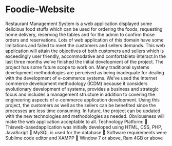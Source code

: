 # Foodie-Website
Restaurant Management System is a web application displayed some delicious food stuffs
which can be used for ordering the foods, requesting home delivery, reserving the tables and
for the admin to confirm those orders and reservations. Lots of web application of this
domain have some limitations and failed to meet the customers and sellers demands. This
web application will attain the objectives of both customers and sellers which is exceedingly
user friendly, accommodative and comfortableto interact.In the last three months we’ve
finished the initial development of the project. The project has some future scope to work on.
Many traditional systems development methodologies are perceived as being inadequate for
dealing with the development of e-commerce systems. We’ve used the Internet commerce
development methodology (ICDM) because it considers evolutionary development of
systems, provides a business and strategic focus and includes a management structure in
addition to covering the engineering aspects of e-commerce application development. Using
this project, the customers as well as the sellers can be benefited since the processes are less
time consuming. In future, the project can be updated with the new technologies and
methodologies as needed. Obviousness will make the web application acceptable to all.
Technology Platform:
 Thisweb-basedapplication was initially developed using HTML, CSS, PHP,
JavaScript
 MySQL is used for the database
 Software requirements were Sublime code editor and XAMPP
 Window 7 or above, Ram 4GB or above
